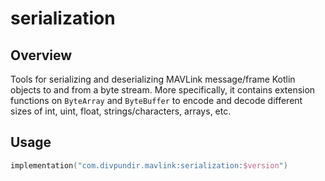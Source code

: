 # serialization

## Overview

Tools for serializing and deserializing MAVLink message/frame Kotlin objects to and from a byte stream. More
specifically, it contains extension functions on `ByteArray` and `ByteBuffer` to encode and decode different sizes of
int, uint, float, strings/characters, arrays, etc.

## Usage

```kotlin
implementation("com.divpundir.mavlink:serialization:$version")
```
